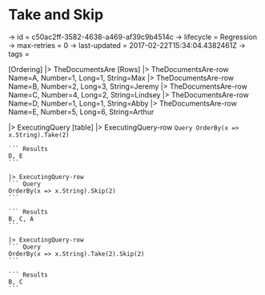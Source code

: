 # Take and Skip

-> id = c50ac2ff-3582-4638-a469-af39c9b4514c
-> lifecycle = Regression
-> max-retries = 0
-> last-updated = 2017-02-22T15:34:04.4382461Z
-> tags = 

[Ordering]
|> TheDocumentsAre
    [Rows]
    |> TheDocumentsAre-row Name=A, Number=1, Long=1, String=Max
    |> TheDocumentsAre-row Name=B, Number=2, Long=3, String=Jeremy
    |> TheDocumentsAre-row Name=C, Number=4, Long=2, String=Lindsey
    |> TheDocumentsAre-row Name=D, Number=1, Long=1, String=Abby
    |> TheDocumentsAre-row Name=E, Number=5, Long=6, String=Arthur

|> ExecutingQuery
    [table]
    |> ExecutingQuery-row
    ``` Query
    OrderBy(x => x.String).Take(2)
    ```

    ``` Results
    D, E
    ```

    |> ExecutingQuery-row
    ``` Query
    OrderBy(x => x.String).Skip(2)
    ```

    ``` Results
    B, C, A
    ```

    |> ExecutingQuery-row
    ``` Query
    OrderBy(x => x.String).Take(2).Skip(2)
    ```

    ``` Results
    B, C
    ```


~~~


